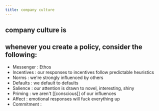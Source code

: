 ```yaml
---
title: company culture
---
```


## company culture is
## whenever you create a policy, consider the following:
- Messenger  : Ethos
- Incentives : our responses to incentives follow predictable heuristics
- Norms      : we're strongly influenced by others
- Defaults   : we default to defaults
- Salience   : our attention is drawn to novel, interesting, shiny
- Priming    : we aren't [[conscious]] of our influences
- Affect     : emotional responses will fuck everything up
- Commitment :

